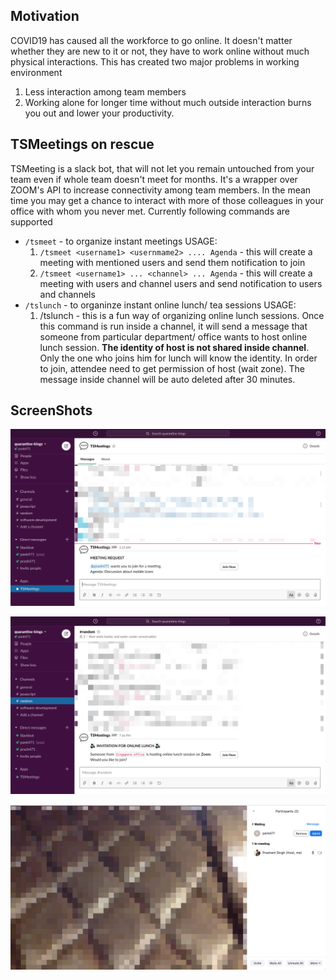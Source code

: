 ## Motivation
COVID19 has caused all the workforce to go online. It doesn't matter whether they are new to it or not, they have to work online without much physical interactions. This has created two major problems in working environment
1. Less interaction among team members
2. Working alone for longer time without much outside interaction burns you out and lower your productivity.

## TSMeetings on rescue
TSMeeting is a slack bot, that will not let you remain untouched from your team even if whole team doesn't meet for months. It's a wrapper over ZOOM's API to increase connectivity among team members. In the mean time you may get a chance to interact with more of those colleagues in your office with whom you never met. Currently following commands are supported

  - `/tsmeet` - to organize instant meetings
    USAGE: 
    1. `/tsmeet <username1> <usernmame2> .... Agenda` - this will create a meeting with mentioned users and send them notification to join
    2. `/tsmeet <username1> ... <channel> ... Agenda` - this will create a meeting with users and channel users and send notification to users and channels
  - `/tslunch` - to organinze instant online lunch/ tea sessions
   USAGE:
    1.  /tslunch - this is a fun way of organizing online lunch sessions. Once this command is run inside a channel, it will send a message that someone from particular department/ office wants to host online lunch session. **The identity of host is not shared inside channel**. Only the one who joins him for lunch will know the identity. In order to join, attendee need to get permission of host (wait zone). The message inside channel will be auto deleted after 30 minutes. 

## ScreenShots

![Meeting Request](https://github.com/prash471/TSMeetings/blob/master/images/MeetingRequest.png?raw=true)


![Lunch Invitation](https://github.com/prash471/TSMeetings/blob/master/images/LunchInvitationChannel.png?raw=true)


![Attendeee Waiting](https://github.com/prash471/TSMeetings/blob/master/images/AttendeeWaiting.png?raw=true)


